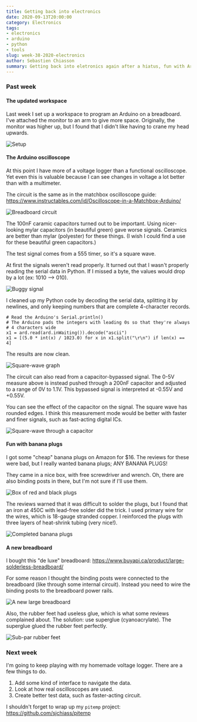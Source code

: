 ```yaml
---
title: Getting back into electronics
date: 2020-09-13T20:00:00
category: Electronics
tags:
- electronics
- arduino
- python
- tools
slug: week-38-2020-electronics
author: Sebastien Chiasson
summary: Getting back into eletronics again after a hiatus, fun with Arduinos.
---
```


### Past week

#### The updated workspace

Last week I set up a workspace to program an Arduino on a breadboard. I've attached the monitor to an arm to give more space. Originally, the monitor was higher up, but I found that I didn't like having to crane my head upwards.

![Setup](images/20200913_193838.jpg)

#### The Arduino oscilloscope

At this point I have more of a voltage logger than a functional oscilloscope. Yet even this is valuable because I can see changes in voltage a lot better than with a multimeter.

The circuit is the same as in the matchbox oscilloscope guide: <https://www.instructables.com/id/Oscilloscope-in-a-Matchbox-Arduino/>

![Breadboard circuit](images/20200913_193441.jpg)

The 100nF caramic capacitors turned out to be important. Using nicer-looking mylar capacitors (in beautiful green) gave worse signals. Ceramics are better than mylar (polyester) for these things. (I wish I could find a use for these beautiful green capacitors.)

The test signal comes from a 555 timer, so it's a square wave.

At first the signals weren't read properly. It turned out that I wasn't properly reading the serial data in Python. If I missed a byte, the values would drop by a lot (ex: 1010 --> 010).

![Buggy signal](images/animation.gif)

I cleaned up my Python code by decoding the serial data, splitting it by newlines, and only keeping numbers that are complete 4-character records.

```
# Read the Arduino's Serial.println()
# The Arduino pads the integers with leading 0s so that they're always
# 4 characters wide
x1 = ard.read(ard.inWaiting()).decode("ascii")
x1 = [(5.0 * int(x) / 1023.0) for x in x1.split("\r\n") if len(x) == 4]
```
The results are now clean.

![Square-wave graph](images/animation_better.gif)

The circuit can also read from a capacitor-bypassed signal. The 0-5V measure above is instead pushed through a 200nF capacitor and adjusted to a range of 0V to 1.1V. This bypassed signal is interpreted at -0.55V and +0.55V.

You can see the effect of the capacitor on the signal. The square wave has rounded edges. I think this measurement mode would be better with faster and finer signals, such as fast-acting digital ICs.

![Square-wave through a capacitor](images/animation_ac.gif)

#### Fun with banana plugs

I got some "cheap" banana plugs on Amazon for $16. The reviews for these were bad, but I really wanted banana plugs; ANY BANANA PLUGS!

They came in a nice box, with free screwdriver and wrench. Oh, there are also binding posts in there, but I'm not sure if I'll use them.

![Box of red and black plugs](images/20200911_132245.jpg)

The reviews warned that it was difficult to solder the plugs, but I found that an iron at 450C with lead-free solder did the trick. I used primary wire for the wires, which is 18-gauge stranded copper. I reinforced the plugs with three layers of heat-shrink tubing (very nice!).

![Completed banana plugs](images/20200911_132211.jpg)

#### A new breadboard

I bought this "de luxe" breadboard: <https://www.buyapi.ca/product/large-solderless-breadboard/>

For some reason I thought the binding posts were connected to the breadboard (like through some internal circuit). Instead you need to wire the binding posts to the breadboard power rails.

![A new large breadboard](images/20200908_193518.jpg)

Also, the rubber feet had useless glue, which is what some reviews complained about. The solution: use superglue (cyanoacrylate). The superglue glued the rubber feet perfectly.

![Sub-par rubber feet](images/20200908_203030.jpg)

### Next week

I'm going to keep playing with my homemade voltage logger. There are a few things to do.

  1. Add some kind of interface to navigate the data.
  2. Look at how real oscilloscopes are used.
  3. Create better test data, such as faster-acting circuit.

I shouldn't forget to wrap up my `pitemp` project: <https://github.com/sjchiass/pitemp>
